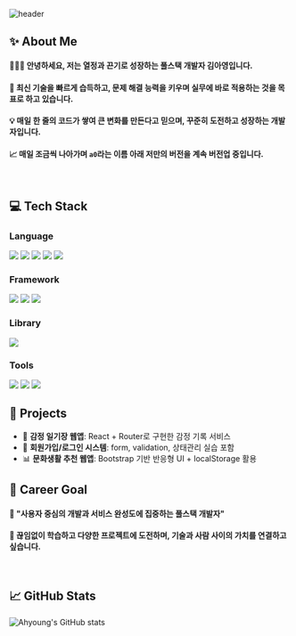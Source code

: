 <!--Header-->
![header](https://capsule-render.vercel.app/api?type=waving&color=2d1396&height=300&section=header&text=%E2%9C%A6%20Ahyoung%27s%20Code%20%E2%9C%A6&fontColor=ffffff&fontSize=44&animation=fadeIn)

</div>

<div>
  <!--Body-->
  
  ## ✨ About Me  
  #### 💁🏻‍♀️ 안녕하세요, 저는 **열정과 끈기**로 성장하는 풀스택 개발자 김아영입니다.<br/>
  #### 🚀 최신 기술을 빠르게 습득하고, 문제 해결 능력을 키우며 실무에 바로 적용하는 것을 목표로 하고 있습니다.<br/>
  #### 💡 매일 한 줄의 코드가 쌓여 큰 변화를 만든다고 믿으며, 꾸준히 도전하고 성장하는 개발자입니다.<br/>
  #### 📈 매일 조금씩 나아가며 `a0`라는 이름 아래 저만의 버전을 계속 버전업 중입니다.
  <br/>

  ## 💻 Tech Stack  

  ### Language  
  <img src="https://img.shields.io/badge/Python-3776AB?style=flat-square&logo=Python&logoColor=white"/>
  <img src="https://img.shields.io/badge/JavaScript-F7DF1E?style=flat-square&logo=JavaScript&logoColor=white"/>
  <img src="https://img.shields.io/badge/Java-007396?style=flat-square&logo=Java&logoColor=white"/>
  <img src="https://img.shields.io/badge/HTML5-E34F26?style=flat-square&logo=HTML5&logoColor=white"/>
  <img src="https://img.shields.io/badge/CSS3-1572B6?style=flat-square&logo=CSS3&logoColor=white"/>
  <br/>

  ### Framework  
  <img src="https://img.shields.io/badge/React-61DAFB?style=flat-square&logo=React&logoColor=white"/>
  <img src="https://img.shields.io/badge/Bootstrap-7952B3?style=flat-square&logo=Bootstrap&logoColor=white"/>
  <img src="https://img.shields.io/badge/Node.js-339933?style=flat-square&logo=Node.js&logoColor=white"/>
  <br/>

  ### Library  
  <img src="https://img.shields.io/badge/jQuery-0769AD?style=flat-square&logo=jQuery&logoColor=white"/>
  <br/>

  ### Tools  
  <img src="https://img.shields.io/badge/Git-F05032?style=flat-square&logo=Git&logoColor=white"/>
  <img src="https://img.shields.io/badge/GitHub-181717?style=flat-square&logo=GitHub&logoColor=white"/>
  <img src="https://img.shields.io/badge/VSCode-007ACC?style=flat-square&logo=Visual%20Studio%20Code&logoColor=white"/>
  <br/>

  ## 📌 Projects  
  - 🎯 **감정 일기장 웹앱**: React + Router로 구현한 감정 기록 서비스  
  - 📝 **회원가입/로그인 시스템**: form, validation, 상태관리 실습 포함  
  - 📊 **문화생활 추천 웹앱**: Bootstrap 기반 반응형 UI + localStorage 활용

## 🧭 Career Goal  
#### :mag_right: **"사용자 중심의 개발과 서비스 완성도에 집중하는 풀스택 개발자"**  
#### :seedling: 끊임없이 학습하고 다양한 프로젝트에 도전하며, 기술과 사람 사이의 가치를 연결하고 싶습니다.
<br/>

  ## 📈 GitHub Stats  
  ![Ahyoung's GitHub stats](https://github-readme-stats.vercel.app/api?username=your-github-id&show_icons=true&theme=tokyonight)


  <br/><br/>
</div>

